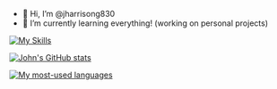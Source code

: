 - 👋 Hi, I’m @jharrisong830
- 🌱 I’m currently learning everything! (working on personal projects)

[![My Skills](https://skillicons.dev/icons?i=py,swift,apple,c,cpp,java,ocaml,git,github,js,ts,nodejs,mongodb,react)](https://skillicons.dev)

[![John's GitHub stats](https://github-readme-stats.vercel.app/api?username=jharrisong830&show_icons=true&hide_rank=true&include_all_commits=true&hide=contribs,issues&show=prs_merged&theme=catppuccin_mocha)](https://github.com/anuraghazra/github-readme-stats)

[![My most-used languages](https://github-readme-stats.vercel.app/api/top-langs/?username=jharrisong830&layout=compact&hide=html,handlebars,css&langs_count=10&theme=catppuccin_mocha&exclude_repo=cs546-group7)](https://github.com/anuraghazra/github-readme-stats)
